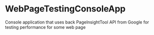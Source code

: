# WebPageTestingConsoleApp
Console application that uses back PageInsightTool API from Google for testing performance for some web page
